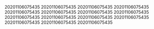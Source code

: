 20201106075435
20201106075435
20201106075435
20201106075435
20201106075435
20201106075435
20201106075435
20201106075435
20201106075435
20201106075435
20201106075435
20201106075435
20201106075435
20201106075435
20201106075435
